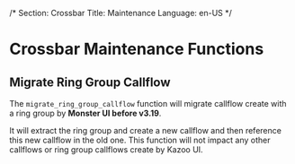 /*
Section: Crossbar
Title: Maintenance
Language: en-US
*/

# Crossbar Maintenance Functions

## Migrate Ring Group Callflow

The `migrate_ring_group_callflow` function will migrate callflow create with a ring group by **Monster UI before v3.19**.

It will extract the ring group and create a new callflow and then reference this new callflow in the old one. This function will not impact any other callflows or ring group callflows create by Kazoo UI.